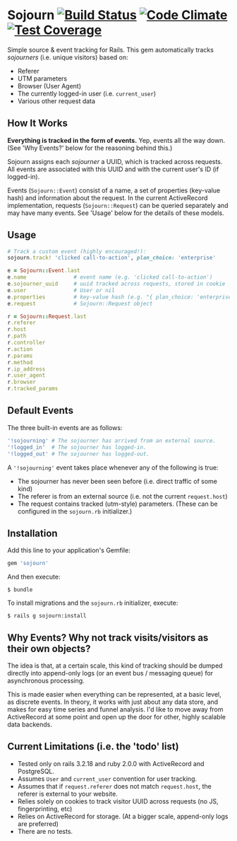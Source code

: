 # Sojourn [![Build Status](https://travis-ci.org/smudge/sojourn.svg)](https://travis-ci.org/smudge/sojourn) [![Code Climate](https://codeclimate.com/github/smudge/sojourn/badges/gpa.svg)](https://codeclimate.com/github/smudge/sojourn) [![Test Coverage](https://codeclimate.com/github/smudge/sojourn/badges/coverage.svg)](https://codeclimate.com/github/smudge/sojourn/coverage)

Simple source & event tracking for Rails. This gem automatically tracks *sojourners*
(i.e. unique visitors) based on:

* Referer
* UTM parameters
* Browser (User Agent)
* The currently logged-in user (i.e. `current_user`)
* Various other request data

## How It Works

**Everything is tracked in the form of events.** Yep, events all the way down.
(See 'Why Events?' below for the reasoning behind this.)

Sojourn assigns each *sojourner* a UUID, which is tracked across requests. All events are
associated with this UUID and with the current user's ID (if logged-in).

Events (`Sojourn::Event`) consist of a name, a set of properties (key-value hash) and information
about the request. In the current ActiveRecord implementation, requests (`Sojourn::Request`) can
be queried separately and may have many events. See 'Usage' below for the details of these models.


## Usage

```ruby
# Track a custom event (highly encouraged!):
sojourn.track! 'clicked call-to-action', plan_choice: 'enterprise'

e = Sojourn::Event.last
e.name               # event name (e.g. 'clicked call-to-action')
e.sojourner_uuid     # uuid tracked across requests, stored in cookie
e.user               # User or nil
e.properties         # key-value hash (e.g. "{ plan_choice: 'enterprise' }")
e.request            # Sojourn::Request object

r = Sojourn::Request.last
r.referer
r.host
r.path
r.controller
r.action
r.params
r.method
r.ip_address
r.user_agent
r.browser
r.tracked_params
```

## Default Events

The three built-in events are as follows:

```ruby
'!sojourning' # The sojourner has arrived from an external source.
'!logged_in'  # The sojourner has logged-in.
'!logged_out' # The sojourner has logged-out.
```

A `'!sojourning'` event takes place whenever any of the following is true:

* The sojourner has never been seen before (i.e. direct traffic of some kind)
* The referer is from an external source (i.e. not the current `request.host`)
* The request contains tracked (utm-style) parameters. (These can be configured in the `sojourn.rb`
  initializer.)


## Installation

Add this line to your application's Gemfile:

```ruby
gem 'sojourn'
```

And then execute:

    $ bundle

To install migrations and the `sojourn.rb` initializer, execute:

    $ rails g sojourn:install

## Why Events? Why not track visits/visitors as their own objects?

The idea is that, at a certain scale, this kind of tracking should be dumped directly into
append-only logs (or an event bus / messaging queue) for asynchronous processing.

This is made easier when everything can be represented, at a basic level, as discrete events.
In theory, it works with just about any data store, and makes for easy time series and funnel
analysis. I'd like to move away from ActiveRecord at some point and open up the door for other,
highly scalable data backends.

## Current Limitations (i.e. the 'todo' list)

* Tested only on rails 3.2.18 and ruby 2.0.0 with ActiveRecord and PostgreSQL.
* Assumes `User` and `current_user` convention for user tracking.
* Assumes that if `request.referer` does not match `request.host`, the referer is external to your
  website.
* Relies solely on cookies to track visitor UUID across requests (no JS, fingerprinting, etc)
* Relies on ActiveRecord for storage. (At a bigger scale, append-only logs are preferred)
* There are no tests.
